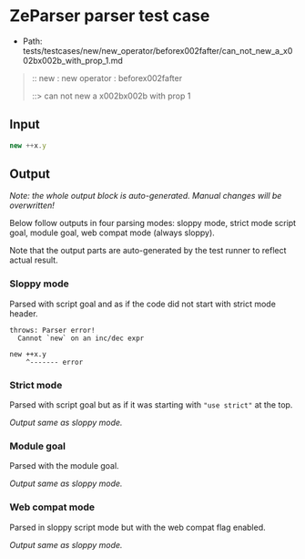 # ZeParser parser test case

- Path: tests/testcases/new/new_operator/beforex002fafter/can_not_new_a_x002bx002b_with_prop_1.md

> :: new : new operator : beforex002fafter
>
> ::> can not new a x002bx002b with prop 1

## Input

`````js
new ++x.y
`````

## Output

_Note: the whole output block is auto-generated. Manual changes will be overwritten!_

Below follow outputs in four parsing modes: sloppy mode, strict mode script goal, module goal, web compat mode (always sloppy).

Note that the output parts are auto-generated by the test runner to reflect actual result.

### Sloppy mode

Parsed with script goal and as if the code did not start with strict mode header.

`````
throws: Parser error!
  Cannot `new` on an inc/dec expr

new ++x.y
    ^------- error
`````

### Strict mode

Parsed with script goal but as if it was starting with `"use strict"` at the top.

_Output same as sloppy mode._

### Module goal

Parsed with the module goal.

_Output same as sloppy mode._

### Web compat mode

Parsed in sloppy script mode but with the web compat flag enabled.

_Output same as sloppy mode._
